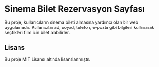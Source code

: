 # Sinema Bilet Rezervasyon Sayfası

Bu proje, kullanıcıların sinema bileti almasına yardımcı olan bir web uygulamadır. 
Kullanıcılar ad, soyad, telefon, e-posta gibi bilgileri kullanarak seçtikleri film için bilet alabilirler.

## Lisans

Bu proje MIT Lisansı altında lisanslanmıştır.